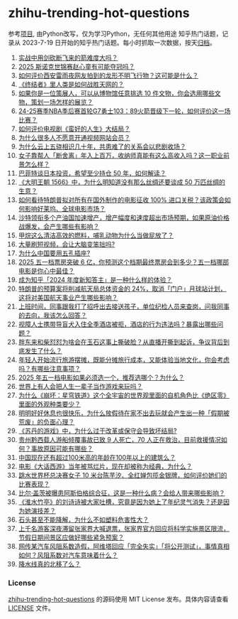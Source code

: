 # zhihu-trending-hot-questions
参考[项目](https://github.com/justjavac/zhihu-trending-hot-questions), 由Python改写，仅为学习Python，无任何其他用途
知乎热门话题，记录从 2023-7-19
日开始的知乎热门话题。每小时抓取一次数据，按天[归档](./data)。
<!-- BEGIN -->
<!-- 最后更新时间 2025-05-05 03:45:05.697776 -->
1. [实战中用剑砍断飞来的箭难度大吗？](https://www.zhihu.com/question/1900915521513304326)
1. [2025 斯诺克世锦赛赵心童有可能夺冠吗？](https://www.zhihu.com/question/1900842171894068951)
1. [如何评价西安雷雨夜网友拍到的龙形不明飞行物？这可能是什么？](https://www.zhihu.com/question/1902077505088787049)
1. [《终结者》里人类是如何战胜天网的？](https://www.zhihu.com/question/321013485)
1. [如果你是一位策展人，可以从博物馆任意挑选 10 件文物，你会选用哪些文物，策划一场怎样的展览？](https://www.zhihu.com/question/1895488301500191691)
1. [24-25赛季NBA季后赛首轮G7勇士103：89火箭晋级下一轮，如何评价这一场比赛？](https://www.zhihu.com/question/1902666742221771061)
1. [如何评价电视剧《蛮好的人生》大结局？](https://www.zhihu.com/question/1901744671237075605)
1. [为什么很多人不愿意开通视频网站会员？](https://www.zhihu.com/question/63880227)
1. [为什么云上五骁相识几十年，共患难了的关系会以悲剧收场？](https://www.zhihu.com/question/654946756)
1. [女子靠帮人「断舍离」年入上百万，收纳师真能有这么高收入吗？这一职业前景怎么样？](https://www.zhihu.com/question/1902404497248056957)
1. [巴菲特谈日本投资，希望至少持仓 50 年，如何解读？](https://www.zhihu.com/question/1902119782486075241)
1. [《大明王朝 1566》中，为什么明知道没有那么丝绸还要谈成 50 万匹丝绸的生意？](https://www.zhihu.com/question/1900988804141133898)
1. [如何看待特朗普拟对所有在国外制作的电影征收 100% 进口关税？该政策会如何影响好莱坞、全球电影市场？](https://www.zhihu.com/question/1902653233475843964)
1. [沙特领衔多个产油国加速增产，增产幅度和速度超出市场预期，如果原油价格战爆发，会产生哪些有影响？](https://www.zhihu.com/question/1902433815466599946)
1. [甲烷这么清洁高效的燃料，哺乳动物为什么当做屁放了？](https://www.zhihu.com/question/1901772320437176227)
1. [大量刷短视频，会让大脑变笨拙吗?](https://www.zhihu.com/question/644250497)
1. [为什么中国要用五孔插座?](https://www.zhihu.com/question/333776081)
1. [2025 五一档票房突破 6 亿，你预测这个档期最终票房会到多少？五一档哪部电影是你心中最佳？](https://www.zhihu.com/question/1902385432391574711)
1. [成为知乎「2024 年度新知答主」是一种什么样的体验？](https://www.zhihu.com/question/1900600491571939043)
1. [特朗普的预算案将削减航天局总体资金的 24%，取消「门户」月球站计划，这将对美国航天事业产生哪些影响？](https://www.zhihu.com/question/1902086135531959323)
1. [上班时间，同事跟我打了招呼出去接送孩子，单位纪检人员来查岗，问我同事的去向，我该怎么回答？](https://www.zhihu.com/question/1893604900925076922)
1. [视障人士携带导盲犬入住全季酒店被拒，酒店的行为违法吗？暴露出哪些问题？](https://www.zhihu.com/question/1902424982971183724)
1. [胖东来和柴怼怼为啥会在玉石这事上撕破脸？从直播开撕到起诉，争议背后到底发生了什么？](https://www.zhihu.com/question/1901421616153499132)
1. [年轻人开始流行旅游摆摊，既能分摊旅行成本，又能体验当地文化，你会考虑吗？有哪些注意事项？](https://www.zhihu.com/question/1901579261678151517)
1. [2025 年五一档电影如果必须选一个，推荐选哪个？为什么？](https://www.zhihu.com/question/1900825910581629232)
1. [世界上有人会把人生一辈子当作游戏来玩吗？](https://www.zhihu.com/question/310455395)
1. [为什么《崩坏：星穹铁道》这个全宇宙的世界观里面的自机角色比《绝区零》里面的外观种类要少？](https://www.zhihu.com/question/1902398729404790072)
1. [明明好好休息也很快乐，为什么放假待在家不出去玩就会产生出一种「假期被荒废」的负面心理？](https://www.zhihu.com/question/1899937390069507612)
1. [《苏丹的游戏》中，为什么过于改革或保守会导致坏结局?](https://www.zhihu.com/question/1898535522231641677)
1. [贵州黔西载人游船倾覆事故已致 9 人死亡，70 人正在救治，目前救援情况如何？事故原因可能有哪些？](https://www.zhihu.com/question/1902447602831685065)
1. [中国现在还有超过100米高的年龄在100年以上的建筑么？](https://www.zhihu.com/question/1896573113350734371)
1. [电影《大话西游》当年被骂烂片，现在却被称为经典，为什么？](https://www.zhihu.com/question/301436943)
1. [跳水世界杯总决赛女子 10 米台陈芋汐、全红婵包揽金银牌，如何评价她们的比赛表现？](https://www.zhihu.com/question/1902073180283166808)
1. [比尔·盖茨被曝患阿斯伯格综合征，这是一种什么病？会给人带来哪些影响？](https://www.zhihu.com/question/1901715604848730914)
1. [《淮水竹亭》的刘诗诗被大家吐槽，究竟是因为她上了年纪灵气消失？还是因为她演技差？](https://www.zhihu.com/question/1901643134993170637)
1. [石头甚至不能降解，为什么不如塑料危害性大？](https://www.zhihu.com/question/1890847255059230873)
1. [上千名游客深夜滞留张家界大喊退票，张家界官方回应将科学实施景区限流，节假日期间景区应做好哪些紧急预案？](https://www.zhihu.com/question/1902064820200630065)
1. [网传某汽车风阻系数造假，阿维塔回应「完全失实」「将公开测试」，事情真相如何？风阻系数对汽车意味着什么？](https://www.zhihu.com/question/1902117958920169074)
1. [降水线真的北移了么？](https://www.zhihu.com/question/658045420)
<!-- END -->
### License
[zhihu-trending-hot-questions](https://github.com/yaogengzhu/zhihu-trending-hot-questions)
的源码使用 MIT License 发布。具体内容请查看 [LICENSE](./LICENSE) 文件。
